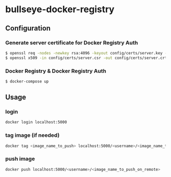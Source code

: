 # bullseye-docker-registry


## Configuration

### Generate server certificate for Docker Registry Auth

```sh
$ openssl req -nodes -newkey rsa:4096 -keyout config/certs/server.key -out config/certs/server.csr -subj "/CN=dockerauth"
$ openssl x509 -in config/certs/server.csr -out config/certs/server.crt -req -signkey config/certs/server.key -days 3650
```

### Docker Registry & Docker Registry Auth

```sh
$ docker-compose up
```


## Usage

### login
```sh
docker login localhost:5000
```

### tag image (if needed)
```sh
docker tag <image_name_to_push> localhost:5000/<username>/<image_name_to_push_on_remote>
```

### push image
```sh
docker push localhost:5000/<username>/<image_name_to_push_on_remote>
```